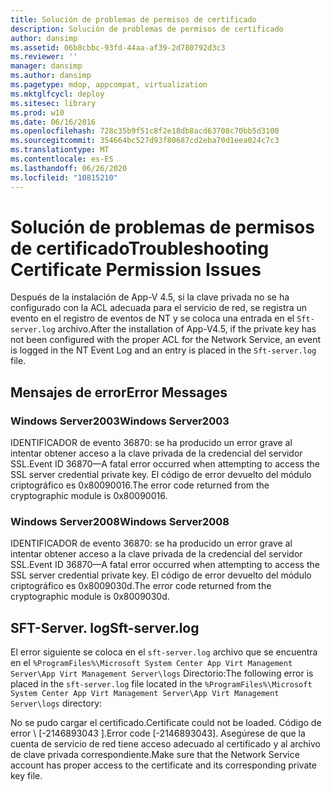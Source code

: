 ```yaml
---
title: Solución de problemas de permisos de certificado
description: Solución de problemas de permisos de certificado
author: dansimp
ms.assetid: 06b8cbbc-93fd-44aa-af39-2d780792d3c3
ms.reviewer: ''
manager: dansimp
ms.author: dansimp
ms.pagetype: mdop, appcompat, virtualization
ms.mktglfcycl: deploy
ms.sitesec: library
ms.prod: w10
ms.date: 06/16/2016
ms.openlocfilehash: 728c35b9f51c8f2e18db8acd63708c70bb5d3100
ms.sourcegitcommit: 354664bc527d93f80687cd2eba70d1eea024c7c3
ms.translationtype: MT
ms.contentlocale: es-ES
ms.lasthandoff: 06/26/2020
ms.locfileid: "10815210"
---
```

# <span data-ttu-id="14ec3-103">Solución de problemas de permisos de certificado</span><span class="sxs-lookup"><span data-stu-id="14ec3-103">Troubleshooting Certificate Permission Issues</span></span>


<span data-ttu-id="14ec3-104">Después de la instalación de App-V 4.5, si la clave privada no se ha configurado con la ACL adecuada para el servicio de red, se registra un evento en el registro de eventos de NT y se coloca una entrada en el `Sft-server.log` archivo.</span><span class="sxs-lookup"><span data-stu-id="14ec3-104">After the installation of App-V4.5, if the private key has not been configured with the proper ACL for the Network Service, an event is logged in the NT Event Log and an entry is placed in the `Sft-server.log` file.</span></span>

## <span data-ttu-id="14ec3-105">Mensajes de error</span><span class="sxs-lookup"><span data-stu-id="14ec3-105">Error Messages</span></span>


### <span data-ttu-id="14ec3-106">Windows Server2003</span><span class="sxs-lookup"><span data-stu-id="14ec3-106">Windows Server2003</span></span>

<span data-ttu-id="14ec3-107">IDENTIFICADOR de evento 36870: se ha producido un error grave al intentar obtener acceso a la clave privada de la credencial del servidor SSL.</span><span class="sxs-lookup"><span data-stu-id="14ec3-107">Event ID 36870—A fatal error occurred when attempting to access the SSL server credential private key.</span></span> <span data-ttu-id="14ec3-108">El código de error devuelto del módulo criptográfico es 0x80090016.</span><span class="sxs-lookup"><span data-stu-id="14ec3-108">The error code returned from the cryptographic module is 0x80090016.</span></span>

### <span data-ttu-id="14ec3-109">Windows Server2008</span><span class="sxs-lookup"><span data-stu-id="14ec3-109">Windows Server2008</span></span>

<span data-ttu-id="14ec3-110">IDENTIFICADOR de evento 36870: se ha producido un error grave al intentar obtener acceso a la clave privada de la credencial del servidor SSL.</span><span class="sxs-lookup"><span data-stu-id="14ec3-110">Event ID 36870—A fatal error occurred when attempting to access the SSL server credential private key.</span></span> <span data-ttu-id="14ec3-111">El código de error devuelto del módulo criptográfico es 0x8009030d.</span><span class="sxs-lookup"><span data-stu-id="14ec3-111">The error code returned from the cryptographic module is 0x8009030d.</span></span>

## <span data-ttu-id="14ec3-112">SFT-Server. log</span><span class="sxs-lookup"><span data-stu-id="14ec3-112">Sft-server.log</span></span>


<span data-ttu-id="14ec3-113">El error siguiente se coloca en el `sft-server.log` archivo que se encuentra en el `%ProgramFiles%\Microsoft System Center App Virt Management Server\App Virt Management Server\logs` Directorio:</span><span class="sxs-lookup"><span data-stu-id="14ec3-113">The following error is placed in the `sft-server.log` file located in the `%ProgramFiles%\Microsoft System Center App Virt Management Server\App Virt Management Server\logs` directory:</span></span>

<span data-ttu-id="14ec3-114">No se pudo cargar el certificado.</span><span class="sxs-lookup"><span data-stu-id="14ec3-114">Certificate could not be loaded.</span></span> <span data-ttu-id="14ec3-115">Código de error \ [-2146893043 \].</span><span class="sxs-lookup"><span data-stu-id="14ec3-115">Error code \[-2146893043\].</span></span> <span data-ttu-id="14ec3-116">Asegúrese de que la cuenta de servicio de red tiene acceso adecuado al certificado y al archivo de clave privada correspondiente.</span><span class="sxs-lookup"><span data-stu-id="14ec3-116">Make sure that the Network Service account has proper access to the certificate and its corresponding private key file.</span></span>

 

 





